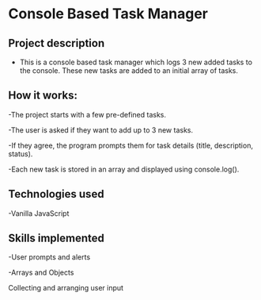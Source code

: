 # Console Based Task Manager

## Project description
- This is a console based task manager which logs 3 new added tasks to the console. These new tasks are added to an initial array of tasks.

## How it works:
-The project starts with a few pre-defined tasks.

-The user is asked if they want to add up to 3 new tasks.

-If they agree, the program prompts them for task details (title, description, status).

-Each new task is stored in an array and displayed using console.log().

## Technologies used
-Vanilla JavaScript

## Skills implemented
-User prompts and alerts

-Arrays and Objects

Collecting and arranging user input
